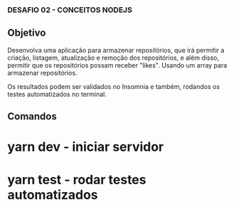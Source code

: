 ### DESAFIO 02 - CONCEITOS NODEJS

## Objetivo

Desenvolva uma aplicação para armazenar repositórios, que irá permitir a criação, listagem, atualização e remoção dos repositórios, e além disso, permitir que os repositórios possam receber "likes". Usando um array para armazenar repositórios.

Os resultados podem ser validados no Insomnia e também, rodandos os testes automatizados no terminal. 

## Comandos

# yarn dev - iniciar servidor
# yarn test - rodar testes automatizados
